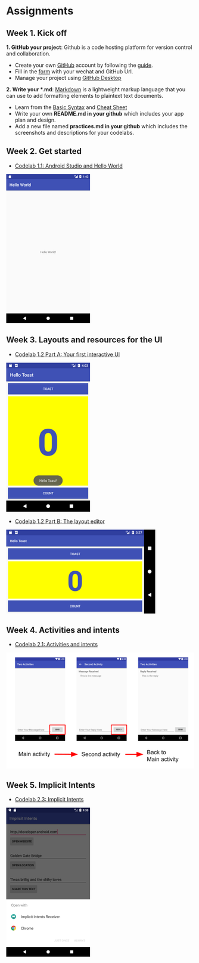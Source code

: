 # Assignments

## Week 1. Kick off
<strong>1. GitHub your project</strong>: Github is a code hosting platform for version control and collaboration.
- Create your own [GitHub](https://github.com/) account by following the [guide](https://guides.github.com/activities/hello-world/).
- Fill in the [form](https://docs.qq.com/sheet/DRmxJek93RFdTSHNX) with your wechat and GitHub Url.
- Manage your project using [GitHub Desktop](https://desktop.github.com/)

<strong>2. Write your *.md</strong>: [Markdown](https://www.markdownguide.org/) is a lightweight markup language that you can use to add formatting elements to plaintext text documents. 
- Learn from the [Basic Syntax](https://www.markdownguide.org/basic-syntax/) and [Cheat Sheet](https://www.markdownguide.org/cheat-sheet/)
- Write your own <strong>README.md in your github</strong> which includes your app plan and design.
- Add a new file named <strong>practices.md in your github</strong> which includes the screenshots and descriptions</strong> for your codelabs.


## Week 2. Get started
- [Codelab 1.1: Android Studio and Hello World](https://codelabs.developers.google.com/codelabs/android-training-hello-world/#0)

![Codelab 1.1](./assets/cl1.1.png)

## Week 3. Layouts and resources for the UI
- [Codelab 1.2 Part A: Your first interactive UI](https://codelabs.developers.google.com/codelabs/android-training-layout-editor-part-a/)

![Codelab 1.2A](./assets/cl1.2A.png)

- [Codelab 1.2 Part B: The layout editor](https://codelabs.developers.google.com/codelabs/android-training-layout-editor-part-b/)

![Codelab 1.2B](./assets/cl1.2B.png)

## Week 4. Activities and intents
- [Codelab 2.1: Activities and intents](https://codelabs.developers.google.com/codelabs/android-training-create-an-activity/index.html)

![Codelab 2.1](./assets/cl2.1.png)

## Week 5. Implicit Intents
- [Codelab 2.3: Implicit Intents](https://codelabs.developers.google.com/codelabs/android-training-activity-with-implicit-intent/)

![Codelab 2.3](./assets/cl2.3.png)
